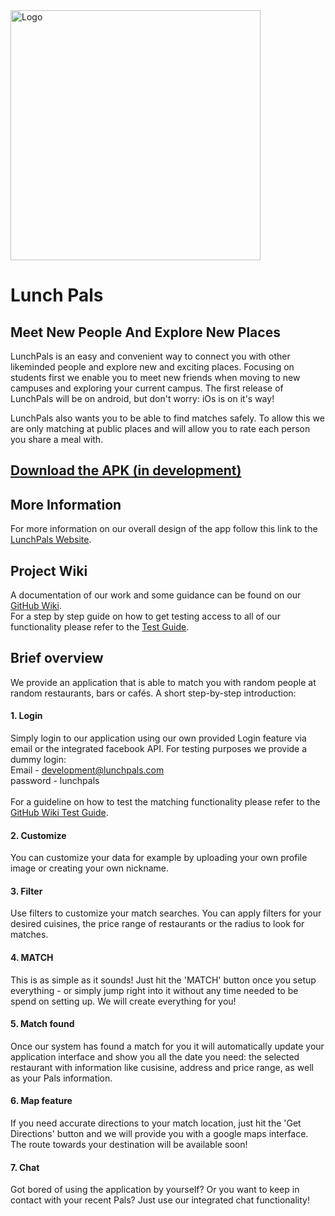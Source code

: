 <img src="https://github.com/moritzkirstein/lunchpals/wiki/images/LunchPalsLogo.png" alt="Logo" width="400" style="margin: auto;"/>


# Lunch Pals
## Meet New People And Explore New Places
LunchPals is an easy and convenient way to connect you with other likeminded people and explore new and exciting places. Focusing on students first we enable you to meet new friends when moving to new campuses and exploring your current campus. The first release of LunchPals will be on android, but don't worry: iOs is on it's way! 

LunchPals also wants you to be able to find matches safely. To allow this we are only matching at public places and will allow you to rate each person you share a meal with.

## [Download the APK (in development)](https://lunchpals-landign.herokuapp.com/downloads/LunchPals_alpha.apk)

## More Information

For more information on our overall design of the app follow this link to the [LunchPals Website](https://lunchpals-landing.herokuapp.com).

## Project Wiki

A documentation of our work and some guidance can be found on our [GitHub Wiki](https://github.com/moritzkirstein/lunchpals/wiki).<br/>
For a step by step guide on how to get testing access to all of our functionality please refer to the [Test Guide](https://github.com/moritzkirstein/lunchpals/wiki/Application-Testing).

## Brief overview

We provide an application that is able to match you with random people at random restaurants, bars or cafés.
A short step-by-step introduction:

#### 1. Login
Simply login to our application using our own provided Login feature via email or the integrated facebook API. For testing purposes we provide a dummy login:<br/>
Email - development@lunchpals.com<br/>
password - lunchpals<br/><br/>
For a guideline on how to test the matching functionality please refer to the [GitHub Wiki Test Guide](https://github.com/moritzkirstein/lunchpals/wiki/Application-Testing).

#### 2. Customize
You can customize your data for example by uploading your own profile image or creating your own nickname.

#### 3. Filter
Use filters to customize your match searches. You can apply filters for your desired cuisines, the price range of restaurants or the radius to look for matches.

#### 4. MATCH
This is as simple as it sounds! Just hit the 'MATCH' button once you setup everything - or simply jump right into it without any time needed to be spend on setting up. We will create everything for you!

#### 5. Match found
Once our system has found a match for you it will automatically update your application interface and show you all the date you need: the selected restaurant with information like cusisine, address and price range, as well as your Pals information.

#### 6. Map feature
If you need accurate directions to your match location, just hit the 'Get Directions' button and we will provide you with a google maps interface. The route towards your destination will be available soon!

#### 7. Chat
Got bored of using the application by yourself? Or you want to keep in contact with your recent Pals? Just use our integrated chat functionality!
